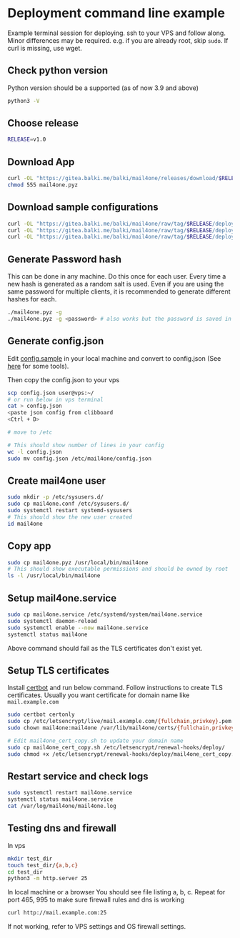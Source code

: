 # Deployment command line example

Example terminal session for deploying. ssh to your VPS and follow along. Minor differences may be required. e.g. if you are already root, skip `sudo`. If curl is missing, use wget.

## Check python version

Python version should be a supported (as of now 3.9 and above)
```sh
python3 -V
```

## Choose release
```sh
RELEASE=v1.0
```

## Download App
```sh
curl -OL "https://gitea.balki.me/balki/mail4one/releases/download/$RELEASE/mail4one.pyz"
chmod 555 mail4one.pyz
```

## Download sample configurations
```sh
curl -OL "https://gitea.balki.me/balki/mail4one/raw/tag/$RELEASE/deploy_configs/mail4one.service"
curl -OL "https://gitea.balki.me/balki/mail4one/raw/tag/$RELEASE/deploy_configs/mail4one.conf"
curl -OL "https://gitea.balki.me/balki/mail4one/raw/tag/$RELEASE/deploy_configs/mail4one_cert_copy.sh"
```

## Generate Password hash

This can be done in any machine. Do this once for each user. Every time a new hash is generated as a random salt is used. Even if you are using the same password for multiple clients, it is recommended to generate different hashes for each.

```sh
./mail4one.pyz -g
./mail4one.pyz -g <password> # also works but the password is saved in the shell commandline history
```

## Generate config.json

Edit [config.sample](config.sample) in your local machine and convert to config.json (See [here](./config.sample#L5) for some tools).

Then copy the config.json to your vps
```sh
scp config.json user@vps:~/
# or run below in vps terminal
cat > config.json
<paste json config from clibboard
<Ctrl + D>

# move to /etc

# This should show number of lines in your config
wc -l config.json
sudo mv config.json /etc/mail4one/config.json
```

## Create mail4one user

```sh
sudo mkdir -p /etc/sysusers.d/
sudo cp mail4one.conf /etc/sysusers.d/
sudo systemctl restart systemd-sysusers
# This should show the new user created
id mail4one
```
## Copy app
```sh
sudo cp mail4one.pyz /usr/local/bin/mail4one
# This should show executable permissions and should be owned by root
ls -l /usr/local/bin/mail4one
```

## Setup mail4one.service
```sh
sudo cp mail4one.service /etc/systemd/system/mail4one.service
sudo systemctl daemon-reload
sudo systemctl enable --now mail4one.service 
systemctl status mail4one
```
Above command should fail as the TLS certificates don't exist yet.

## Setup TLS certificates 
Install [certbot](https://certbot.eff.org/) and run below command. Follow instructions to create TLS certificates. Usually you want certificate for domain name like `mail.example.com`
```sh
sudo certbot certonly
sudo cp /etc/letsencrypt/live/mail.example.com/{fullchain,privkey}.pem  /var/lib/mail4one/certs/
sudo chown mail4one:mail4one /var/lib/mail4one/certs/{fullchain,privkey}.pem

# Edit mail4one_cert_copy.sh to update your domain name
sudo cp mail4one_cert_copy.sh /etc/letsencrypt/renewal-hooks/deploy/
sudo chmod +x /etc/letsencrypt/renewal-hooks/deploy/mail4one_cert_copy.sh
```
## Restart service and check logs
```sh
sudo systemctl restart mail4one.service
systemctl status mail4one.service
cat /var/log/mail4one/mail4one.log
```

## Testing dns and firewall
In vps
```sh
mkdir test_dir
touch test_dir/{a,b,c}
cd test_dir
python3 -m http.server 25
```
In local machine or a browser
You should see file listing a, b, c. Repeat for port 465, 995 to make sure firewall rules and dns is working 
```sh
curl http://mail.example.com:25
```
If not working, refer to VPS settings and OS firewall settings.
